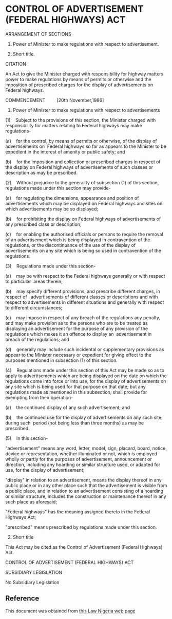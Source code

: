 # CONTROL OF ADVERTISEMENT (FEDERAL HIGHWAYS) ACT

ARRANGEMENT OF SECTIONS

1. Power of Minister to make regulations with respect to advertisement.

2. Short title.

CITATION

An Act to give the Minister charged with responsibility for highway matters power to make regulations by means of permits or otherwise and the imposition of prescribed charges for the display of advertisements on Federal highways.

COMMENCEMENT         [20th November,1986]

1. Power of Minister to make regulations with respect to advertisements

(1)    Subject to the provisions of this section, the Minister charged with responsibility for matters relating to Federal highways may make regulations-

(a)    for the control, by means of permits or otherwise, of the display of advertisements on  Federal highways so far as appears to the Minister to be expedient in the interest of amenity or public safety; and

(b)    for the imposition and collection or prescribed charges in respect of the display on Federal highways of advertisements of such classes or description as may be prescribed.

(2)    Without prejudice to the generality of subsection (1) of this section, regulations made under this section may provide-

(a)    for regulating the dimensions, appearance and position of advertisements which may be displayed on Federal highways and sites on which advertisements may be so displayed;

(b)    for prohibiting the display on Federal highways of advertisements of any prescribed class or description;

(c)    for enabling the authorised officials or persons to require the removal of an advertisement which is being displayed in contravention of the regulations, or the discontinuance of the use of the display of advertisements on any site which is being so used in contravention of the regulations.

(3)    Regulations made under this section-

(a)    may be with respect to the Federal highways generally or with respect to particular  areas therein;

(b)    may specify different provisions, and prescribe different charges, in respect of   advertisements of different classes or descriptions and with respect to advertisements in different situations and generally with respect to different circumstances;

(c)    may impose in respect of any breach of the regulations any penalty, and may make provision as to the persons who are to be treated as displaying an advertisement for the purpose of any provision of the regulations which makes it an offence to display an  advertisement in breach of the regulations; and

(d)    generally may include such incidental or supplementary provisions as appear to the Minister necessary or expedient for giving effect to the purposes mentioned in subsection (1) of this section.

(4)    Regulations made under this section of this Act may be made so as to apply to advertisements which are being displayed on the date on which the regulations come into force or into use, for the display of advertisements on any site which is being used for that purpose on that date; but any regulations made as mentioned in this subsection, shall provide for exempting from their operation-

(a)    the continued display of any such advertisement; and

(b)    the continued use for the display of advertisements on any such site, during such  period (not being less than three months) as may be prescribed.

(5)    In this section-

"advertisement" means any word, letter, model, sign, placard, board, notice, device or representation, whether illuminated or not, which is employed wholly or partly for the purposes of advertisement, announcement or direction, including any hoarding or similar structure used, or adapted for use, for the display of advertisement;

"display" in relation to an advertisement, means the display thereof in any public place or in any other place such that the advertisement is visible from a public place, and in relation to an advertisement consisting of a hoarding or similar structure, includes the construction or maintenance thereof in any such place as aforesaid;

"Federal highways" has the meaning assigned thereto in the Federal Highways Act;

"prescribed" means prescribed by regulations made under this section.

2. Short title

This Act may be cited as the Control of Advertisement (Federal Highways) Act.

CONTROL OF ADVERTISEMENT (FEDERAL HIGHWAYS) ACT

SUBSIDIARY LEGISLATION

No Subsidiary Legislation

## Reference

This document was obtained from [this Law Nigeria web page](http://www.lawnigeria.com/LFN/C/Control-of-Advertisement%28Federal-Highways%29Act.php)